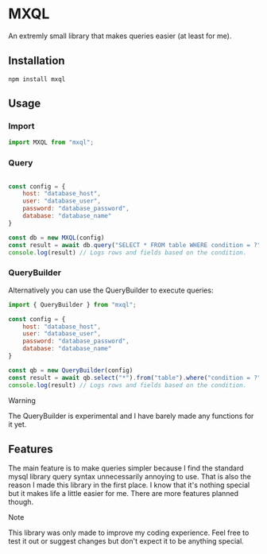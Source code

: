 # MXQL
An extremly small library that makes queries easier (at least for me).

## Installation
`npm install mxql`

## Usage

### Import
```js
import MXQL from "mxql";
```

### Query
```js

const config = {
    host: "database_host",
    user: "database_user",
    password: "database_password",
    database: "database_name"
}

const db = new MXQL(config)
const result = await db.query("SELECT * FROM table WHERE condition = ?", ["value"]);
console.log(result) // Logs rows and fields based on the condition.
```

### QueryBuilder

Alternatively you can use the QueryBuilder to execute queries:
```js
import { QueryBuilder } from "mxql";

const config = {
    host: "database_host",
    user: "database_user",
    password: "database_password",
    database: "database_name"
}

const qb = new QueryBuilder(config)
const result = await qb.select("*").from("table").where("condition = ?").values("value").run()
console.log(result) // Logs rows and fields based on the condition.
```

> [!WARNING]
> The QueryBuilder is experimental and I have barely made any functions for it yet.

## Features
The main feature is to make queries simpler because I find the standard mysql library query syntax unnecessarily annoying to use. That is also the reason I made this library in the first place. I know that it's nothing special but it makes life a little easier for me. 
There are more features planned though.

> [!NOTE]
> This library was only made to improve my coding experience. Feel free to test it out or suggest changes but don't expect it to be anything special.